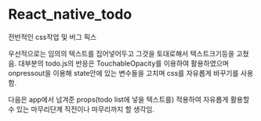 # React_native_todo
전반적인 css작업 및 버그 픽스 

우선적으로는 임의의 텍스트를 집어넣어두고 그것을 토대로해서 텍스트크기등을 고쳤음.
대부분의 todo.js의 반응은 TouchableOpacity를 이용하여 활용하였으며 onpressout을 이용해 state안에 있는 변수들을 고치며 css를 자유롭게 바꾸기를 사용함.

다음은 app에서 넘겨준 props(todo list에 넣을 텍스트를) 적용하여 자유롭게 활용할수 있는 마무리단계 직전이나 마무리까지 할 생각임.
